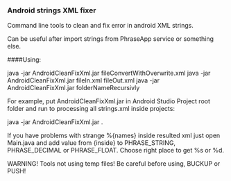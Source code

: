 ### Android strings XML fixer
Command line tools to clean and fix error in android XML strings.

Can be useful after import strings from PhraseApp service or something else.

####Using:

java -jar AndroidCleanFixXml.jar fileConvertWithOverwrite.xml
java -jar AndroidCleanFixXml.jar fileIn.xml fileOut.xml
java -jar AndroidCleanFixXml.jar folderNameRecursivly

For example, put AndroidCleanFixXml.jar in Android Studio Project root folder and run to processing all strings.xml inside projects:

java -jar AndroidCleanFixXml.jar .

If you have problems with strange %{names} inside resulted xml just open Main.java and add value from {inside} to PHRASE_STRING, PHRASE_DECIMAL or PHRASE_FLOAT. Choose right place to get %s or %d.

WARNING! Tools not using temp files! Be careful before using, BUCKUP or PUSH!   